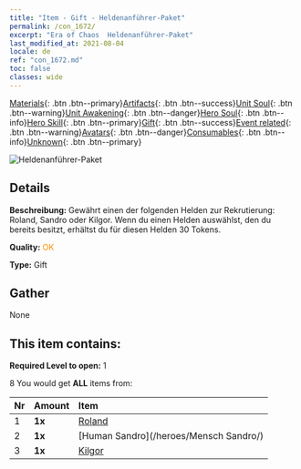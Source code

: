 ```yaml
---
title: "Item - Gift - Heldenanführer-Paket"
permalink: /con_1672/
excerpt: "Era of Chaos  Heldenanführer-Paket"
last_modified_at: 2021-08-04
locale: de
ref: "con_1672.md"
toc: false
classes: wide
---
```

 [Materials](/ItemsDE/){: .btn .btn--primary}[Artifacts](/ItemsDE/Artifacts/){: .btn .btn--success}[Unit Soul](/ItemsDE/UnitSoul/){: .btn .btn--warning}[Unit Awakening](/ItemsDE/UnitAwakening/){: .btn .btn--danger}[Hero Soul](/ItemsDE/HeroSoul/){: .btn .btn--info}[Hero Skill](/ItemsDE/HeroSkill/){: .btn .btn--primary}[Gift](/ItemsDE/Gift/){: .btn .btn--success}[Event related](/ItemsDE/Events/){: .btn .btn--warning}[Avatars](/ItemsDE/Avatars/){: .btn .btn--danger}[Consumables](/ItemsDE/Consumables/){: .btn .btn--info}[Unknown](/ItemsDE/Unknown/){: .btn .btn--primary}

 ![Heldenanführer-Paket](/images/t/i_907288.png)

## Details
 **Beschreibung:** Gewährt einen der folgenden Helden zur Rekrutierung: Roland, Sandro oder Kilgor. Wenn du einen Helden auswählst, den du bereits besitzt, erhältst du für diesen Helden 30 Tokens.

 **Quality:** <span style="color: #FF8C00">OK</span>

 **Type:** Gift

## Gather

  None

## This item contains:

 **Required Level to open:** 1

 8 You would get **ALL** items  from:

  | Nr | Amount |     Item    |
  |:---|:-------|:------------|
  | 1 |  **1x** | [Roland](/heroes/Roland/) |  | 
  | 2 |  **1x** | [Human Sandro](/heroes/Mensch Sandro/) |  | 
  | 3 |  **1x** | [Kilgor](/heroes/Kilgor/) |  | 
